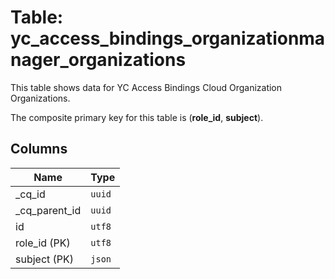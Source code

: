 # Table: yc_access_bindings_organizationmanager_organizations

This table shows data for YC Access Bindings Cloud Organization Organizations.

The composite primary key for this table is (**role_id**, **subject**).

## Columns

| Name          | Type          |
| ------------- | ------------- |
|_cq_id|`uuid`|
|_cq_parent_id|`uuid`|
|id|`utf8`|
|role_id (PK)|`utf8`|
|subject (PK)|`json`|